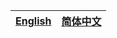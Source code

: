 | [English](http://code.google.com/p/guzz/) | [简体中文](http://code.google.com/p/guzz/wiki/HomePageCn?wl=zh-Hans) |
|:------------------------------------------|:-------------------------------------------------------------------------|